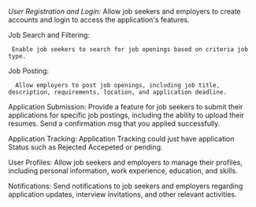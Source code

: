 *User Registration and Login:*
     Allow job seekers and employers to create accounts and login to access the application's features.

Job Search and Filtering:

     Enable job seekers to search for job openings based on criteria job type.

Job Posting:
    
      Allow employers to post job openings, including job title, description, requirements, location, and application deadline.

Application Submission: 
      Provide a feature for job seekers to submit their applications for specific job postings, including the ability to upload their resumes.
      Send a confirmation msg that you applied successfully.

Application Tracking:
       Application Tracking could just have application Status such as Rejected Accepeted or pending.

User Profiles: 
       Allow job seekers and employers to manage their profiles, including personal information, work experience, education, and skills.

Notifications: 
       Send notifications to job seekers and employers regarding application updates, interview invitations, and other relevant activities.
